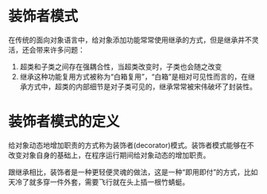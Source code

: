 # 装饰者模式

在传统的面向对象语言中，给对象添加功能常常使用继承的方式，但是继承并不灵活，还会带来许多问题：

1. 超类和子类之间存在强耦合性，当超类改变时，子类也会随之改变
2. 继承这种功能复用方式被称为“白箱复用”，“白箱”是相对可见性而言的，在继承方式中，超类的内部细节是对子类可见的，继承常常被宋伟破坏了封装性。

# 装饰者模式的定义

给对象动态地增加职责的方式称为装饰者(decorator)模式。装饰者模式能够在不改变对象自身的基础上，在程序运行期间给对象动态的增加职责。

跟继承相比，装饰者是一种更轻便灵魂的做法，这是一种“即用即付”的方式，比如天冷了就多穿一件外套，需要飞行就在头上插一根竹蜻蜓。

